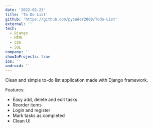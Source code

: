 ```yaml
---
date: '2022-02-23'
title: 'To Do List'
github: 'https://github.com/pycoder2000/Todo-List'
external: ''
tech:
  - Django
  - HTML
  - CSS
  - SQL
company: ''
showInProjects: true
ios: ''
android: ''
---
```


Clean and simple to-do list application made with Django framework.

Features:

- Easy add, delete and edit tasks
- Reorder items
- Login and register
- Mark tasks as completed
- Clean UI
